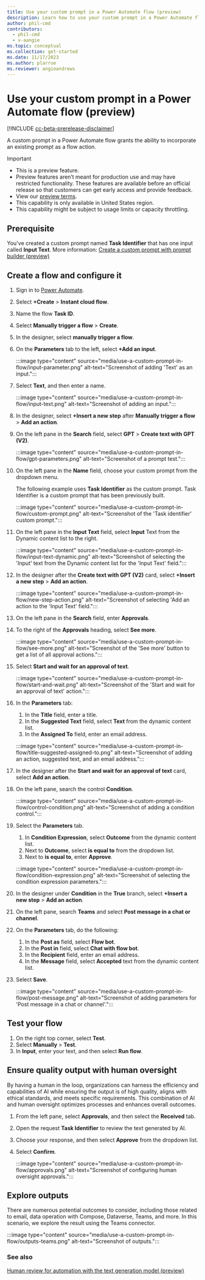 ```yaml
---
title: Use your custom prompt in a Power Automate flow (preview)
description: Learn how to use your custom prompt in a Power Automate flow.
author: phil-cmd
contributors:
  - phil-cmd
  - v-aangie
ms.topic: conceptual
ms.collection: get-started
ms.date: 11/17/2023
ms.author: plarrue
ms.reviewer: angieandrews
---
```


# Use your custom prompt in a Power Automate flow (preview)

[!INCLUDE [cc-beta-prerelease-disclaimer](./includes/cc-beta-prerelease-disclaimer.md)]

A custom prompt in a Power Automate flow grants the ability to incorporate an existing prompt as a flow action.

> [!IMPORTANT]
> - This is a preview feature.
> - Preview features aren’t meant for production use and may have restricted functionality. These features are available before an official release so that customers can get early access and provide feedback.
> - View our [preview terms](https://powerplatform.microsoft.com/en-us/legaldocs/supp-powerplatform-preview/).
> - This capability is only available in United States region.
> - This capability might be subject to usage limits or capacity throttling.

## Prerequisite

You've created a custom prompt named **Task Identifier** that has one input called **Input Text**. More information: [Create a custom prompt with prompt builder (preview)](create-a-custom-prompt.md)

## Create a flow and configure it

1. Sign in to [Power Automate](https://make.powerautomate.com/).
1. Select **+Create** > **Instant cloud flow**.
1. Name the flow **Task ID**.
1. Select **Manually trigger a flow** > **Create**.
1. In the designer, select **manually trigger a flow**.
1. On the **Parameters** tab to the left, select **+Add an input**.

    :::image type="content" source="media/use-a-custom-prompt-in-flow/input-parameter.png" alt-text="Screenshot of adding 'Text' as an input.":::

1. Select **Text**, and then enter a name.  

    :::image type="content" source="media/use-a-custom-prompt-in-flow/input-text.png" alt-text="Screenshot of adding an input.":::

1. In the designer, select **+Insert a new step** after **Manually trigger a flow** > **Add an action**.
1. On the left pane in the **Search** field, select **GPT** > **Create text with GPT (V2)**.

    :::image type="content" source="media/use-a-custom-prompt-in-flow/gpt-parameters.png" alt-text="Screenshot of a prompt test.":::

1. On the left pane in the **Name** field, choose your custom prompt from the dropdown menu.

    The following example uses **Task Identifier** as the custom prompt. Task Identifier is a custom prompt that has been previously built.

    :::image type="content" source="media/use-a-custom-prompt-in-flow/custom-prompt.png" alt-text="Screenshot of the 'Task identifier' custom prompt.":::

1. On the left pane in the **Input Text** field, select **Input** Text from the Dynamic content list to the right.

    :::image type="content" source="media/use-a-custom-prompt-in-flow/input-text-dynamic.png" alt-text="Screenshot of selecting the 'Input' text from the Dynamic content list for the 'Input Text' field.":::

1. In the designer after the **Create text with GPT (V2)** card, select **+Insert a new step** > **Add an action**.

    :::image type="content" source="media/use-a-custom-prompt-in-flow/new-step-action.png" alt-text="Screenshot of selecting 'Add an action to the 'Input Text' field.":::

1. On the left pane in the **Search** field, enter **Approvals**.
1. To the right of the **Approvals** heading, select **See more**.

    :::image type="content" source="media/use-a-custom-prompt-in-flow/see-more.png" alt-text="Screenshot of the 'See more' button to get a list of all approval actions.":::

1. Select **Start and wait for an approval of text**.

    :::image type="content" source="media/use-a-custom-prompt-in-flow/start-and-wait.png" alt-text="Screenshot of the 'Start and wait for an approval of text' action.":::

1. In the **Parameters** tab:
    1. In the **Title** field, enter a title.
    1. In the **Suggested Text** field, select **Text** from the dynamic content list.
    1. In the **Assigned To** field, enter an email address.

    :::image type="content" source="media/use-a-custom-prompt-in-flow/title-suggested-assigned-to.png" alt-text="Screenshot of adding an action, suggested text, and an email address.":::

1. In the designer after the **Start and wait for an approval of text** card, select **Add an action**.
1. On the left pane, search the control **Condition**.

    :::image type="content" source="media/use-a-custom-prompt-in-flow/control-condition.png" alt-text="Screenshot of adding a condition control.":::

1. Select the **Parameters** tab.
    1. In **Condition Expression**, select **Outcome** from the dynamic content list.
    1. Next to **Outcome**, select **is equal to** from the dropdown list.
    1. Next to **is equal to**, enter **Approve**.

    :::image type="content" source="media/use-a-custom-prompt-in-flow/condition-expression.png" alt-text="Screenshot of selecting the condition expression parameters.":::

1. In the designer under **Condition** in the **True** branch, select **+Insert a new step** > **Add an action**.
1. On the left pane, search **Teams** and select **Post message in a chat or channel**.
1. On the **Parameters** tab, do the following:
    1. In the **Post as** field, select **Flow bot**.
    1. In the **Post in** field, select **Chat with flow bot**.
    1. In the **Recipient** field, enter an email address.
    1. In the **Message** field, select **Accepted** text from the dynamic content list.
1. Select **Save**.

    :::image type="content" source="media/use-a-custom-prompt-in-flow/post-message.png" alt-text="Screenshot of adding parameters for 'Post message in a chat or channel'.":::

## Test your flow

1. On the right top corner, select **Test**.
1. Select **Manually** > **Test**.
1. In **Input**, enter your text, and then select **Run flow**.

## Ensure quality output with human oversight

By having a human in the loop, organizations can harness the efficiency and capabilities of AI while ensuring the output is of high quality, aligns with ethical standards, and meets specific requirements. This combination of AI and human oversight optimizes processes and enhances overall outcomes.

1. From the left pane, select **Approvals**, and then select the **Received** tab.  
1. Open the request **Task Identifier** to review the text generated by AI.
1. Choose your response, and then select **Approve** from the dropdown list.
1. Select **Confirm**.

    :::image type="content" source="media/use-a-custom-prompt-in-flow/approvals.png" alt-text="Screenshot of configuring human oversight approvals.":::

## Explore outputs

There are numerous potential outcomes to consider, including those related to email, data operation with Compose, Dataverse, Teams, and more. In this scenario, we explore the result using the Teams connector.

:::image type="content" source="media/use-a-custom-prompt-in-flow/outputs-teams.png" alt-text="Screenshot of outputs.":::

### See also

[Human review for automation with the text generation model (preview)](azure-openai-human-review.md)

